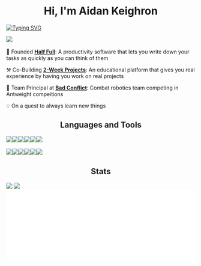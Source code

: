 <h1 align="center">Hi, I'm Aidan Keighron</h1>

<a href="https://git.io/typing-svg"><img src="https://readme-typing-svg.demolab.com?font=museo&weight=100&duration=2000&pause=2000&color=b8edea&vCenter=true&width=600&lines=Passion+for+robotics+and+software+development;3+years+of+industry+experience" alt="Typing SVG" /></a>

[<img src="https://img.shields.io/badge/Personal%20Website-b8edea?style=for-the-badge&logo=windows%20terminal&logoColor=black">](https://aidankeighron.dev/)

💼 Founded **[Half Full](https://www.halffull.pro/)**: A productivity software that lets you write down your tasks as quickly as you can think of them

⚒️ Co-Building **[2-Week Projects](https://aidankeighron.github.io/educational-website/)**: An educational platform that gives you real experience by having you work on real projects

🤖 Team Principal at **[Bad Conflict](https://www.aidankeighron.dev/combat-robotics)**: Combat robotics team competing in Antweight compeitions

💡 On a quest to always learn new things

<h2 align="center">Languages and Tools</h2>

<!--https://github.com/Ileriayo/markdown-badges!-->
<img src="https://img.shields.io/badge/Java-ED8B00?style=for-the-badge&logo=java&logoColor=white"><img src="https://img.shields.io/badge/C%23-239120?style=for-the-badge&logo=c-sharp&logoColor=white"><img src="https://img.shields.io/badge/c++-%2300599C.svg?style=for-the-badge&logo=c%2B%2B&logoColor=white"><img src="https://img.shields.io/badge/Python-3776AB?style=for-the-badge&logo=python&logoColor=white"><img src="https://img.shields.io/badge/javascript-%23323330.svg?style=for-the-badge&logo=javascript&logoColor=%23F7DF1E"><img src="https://img.shields.io/badge/typescript-%23007ACC.svg?style=for-the-badge&logo=typescript&logoColor=white">

<img src="https://img.shields.io/badge/Electron-191970?style=for-the-badge&logo=Electron&logoColor=white"><img src="https://img.shields.io/badge/react_native-%2320232a.svg?style=for-the-badge&logo=react&logoColor=%2361DAFB"><img src="https://img.shields.io/badge/express.js-%23404d59.svg?style=for-the-badge&logo=express&logoColor=%2361DAFB"><img src="https://img.shields.io/badge/Next-black?style=for-the-badge&logo=next.js&logoColor=white"><img src="https://img.shields.io/badge/opencv-%23white.svg?style=for-the-badge&logo=opencv&logoColor=white"><img src="https://img.shields.io/badge/tailwindcss-%2338B2AC.svg?style=for-the-badge&logo=tailwind-css&logoColor=white">

<h2 align="center"">Stats</h2>

<div>
  <!-- https://github.com/anuraghazra/github-readme-stats -->
  <img src="https://github-readme-stats-swervyk.vercel.app/api?username=aidankeighron&theme=catppuccin_latte&show_icons=true&hide_border=true&include_all_commits=true&count_private=true" width=500>
  <!-- https://git.io/streak-stats -->
  <img src="https://github-readme-streak-stats-fawn-five.vercel.app/?user=aidankeighron&hide_border=true&theme=catppuccin-latte&mode=weekly" width=500>
</div>


<!-- [<img src="https://github-readme-stats-swervyk.vercel.app/api/top-langs/?username=aidankeighron&theme=catppuccin_latte&hide_border=true&include_all_commits=true&count_private=true&layout=compact&langs_count=6&exclude_repo=asana-notes-app,Pwnage2022,NewSwerve,PwnageVision,OffseasonSwerve,MTH-314" width=500>](https://github.com/anuraghazra/github-readme-stats) !-->

<div align="center">
  <img src="./metrics.plugin.languages.svg" />
</div>
